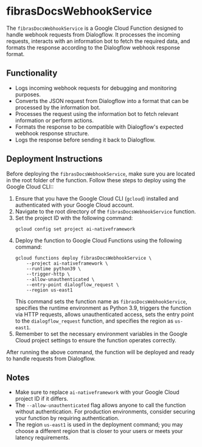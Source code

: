 # fibrasDocsWebhookService

The `fibrasDocsWebhookService` is a Google Cloud Function designed to handle webhook requests from Dialogflow. It processes the incoming requests, interacts with an information bot to fetch the required data, and formats the response according to the Dialogflow webhook response format.

## Functionality

- Logs incoming webhook requests for debugging and monitoring purposes.
- Converts the JSON request from Dialogflow into a format that can be processed by the information bot.
- Processes the request using the information bot to fetch relevant information or perform actions.
- Formats the response to be compatible with Dialogflow's expected webhook response structure.
- Logs the response before sending it back to Dialogflow.

## Deployment Instructions

Before deploying the `fibrasDocsWebhookService`, make sure you are located in the root folder of the function. Follow these steps to deploy using the Google Cloud CLI::

1. Ensure that you have the Google Cloud CLI (`gcloud`) installed and authenticated with your Google Cloud account.
2. Navigate to the root directory of the `fibrasDocsWebhookService` function.
3. Set the project ID with the following command:
   ```
   gcloud config set project ai-nativeframework
   ```
4. Deploy the function to Google Cloud Functions using the following command:
   ```
   gcloud functions deploy fibrasDocsWebhookService \
       --project ai-nativeframework \
       --runtime python39 \
       --trigger-http \
       --allow-unauthenticated \
       --entry-point dialogflow_request \
       --region us-east1
   ```
   This command sets the function name as `fibrasDocsWebhookService`, specifies the runtime environment as Python 3.9, triggers the function via HTTP requests, allows unauthenticated access, sets the entry point to the `dialogflow_request` function, and specifies the region as `us-east1`.
5. Remember to set the necessary environment variables in the Google Cloud project settings to ensure the function operates correctly.

After running the above command, the function will be deployed and ready to handle requests from Dialogflow.

## Notes

- Make sure to replace `ai-nativeframework` with your Google Cloud project ID if it differs.
- The `--allow-unauthenticated` flag allows anyone to call the function without authentication. For production environments, consider securing your function by requiring authentication.
- The region `us-east1` is used in the deployment command; you may choose a different region that is closer to your users or meets your latency requirements.

